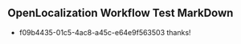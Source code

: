 ## OpenLocalization Workflow Test MarkDown
* f09b4435-01c5-4ac8-a45c-e64e9f563503 thanks!

<!--HONumber=Jul16_HO3-->


